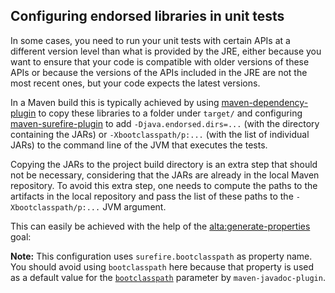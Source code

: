 <!--
  #%L
  Alta Maven Plugin
  %%
  Copyright (C) 2014 - 2018 Andreas Veithen
  %%
  Licensed under the Apache License, Version 2.0 (the "License");
  you may not use this file except in compliance with the License.
  You may obtain a copy of the License at
  
       http://www.apache.org/licenses/LICENSE-2.0
  
  Unless required by applicable law or agreed to in writing, software
  distributed under the License is distributed on an "AS IS" BASIS,
  WITHOUT WARRANTIES OR CONDITIONS OF ANY KIND, either express or implied.
  See the License for the specific language governing permissions and
  limitations under the License.
  #L%
  -->

## Configuring endorsed libraries in unit tests

In some cases, you need to run your unit tests with certain APIs at a different
version level than what is provided by the JRE, either because you want to ensure
that your code is compatible with older versions of these APIs or because
the versions of the APIs included in the JRE are not the most recent ones, but
your code expects the latest versions.

In a Maven build this is typically achieved by using
[maven-dependency-plugin](http://maven.apache.org/plugins/maven-dependency-plugin/) to
copy these libraries to a folder under `target/` and configuring
[maven-surefire-plugin](http://maven.apache.org/surefire/maven-surefire-plugin/)
to add `-Djava.endorsed.dirs=...` (with the directory containing the JARs) or
`-Xbootclasspath/p:...` (with the list of individual JARs) to the command line
of the JVM that executes the tests.

Copying the JARs to the project build directory is an extra step that should not be
necessary, considering that the JARs are already in the local Maven repository.
To avoid this extra step, one needs to compute the paths to the artifacts in the
local repository and pass the list of these paths to the `-Xbootclasspath/p:...`
JVM argument.

This can easily be achieved with the help of the
[alta:generate-properties](../generate-properties-mojo.html) goal:

<!-- MACRO{snippet|id=plugins|file=src/it/bootclasspath/pom.xml} -->

**Note:** This configuration uses `surefire.bootclasspath` as property name. You should
avoid using `bootclasspath` here because that property is used as a default value
for the [`bootclasspath`](https://maven.apache.org/plugins/maven-javadoc-plugin/jar-mojo.html#bootclasspath)
parameter by `maven-javadoc-plugin`.

